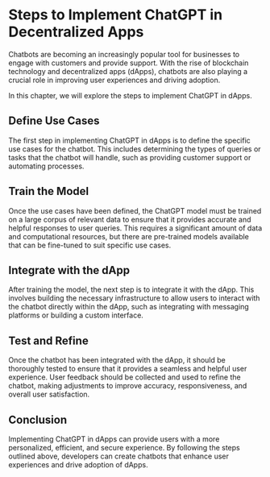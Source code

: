 Steps to Implement ChatGPT in Decentralized Apps
=======================================================================================================

Chatbots are becoming an increasingly popular tool for businesses to engage with customers and provide support. With the rise of blockchain technology and decentralized apps (dApps), chatbots are also playing a crucial role in improving user experiences and driving adoption.

In this chapter, we will explore the steps to implement ChatGPT in dApps.

Define Use Cases
----------------

The first step in implementing ChatGPT in dApps is to define the specific use cases for the chatbot. This includes determining the types of queries or tasks that the chatbot will handle, such as providing customer support or automating processes.

Train the Model
---------------

Once the use cases have been defined, the ChatGPT model must be trained on a large corpus of relevant data to ensure that it provides accurate and helpful responses to user queries. This requires a significant amount of data and computational resources, but there are pre-trained models available that can be fine-tuned to suit specific use cases.

Integrate with the dApp
-----------------------

After training the model, the next step is to integrate it with the dApp. This involves building the necessary infrastructure to allow users to interact with the chatbot directly within the dApp, such as integrating with messaging platforms or building a custom interface.

Test and Refine
---------------

Once the chatbot has been integrated with the dApp, it should be thoroughly tested to ensure that it provides a seamless and helpful user experience. User feedback should be collected and used to refine the chatbot, making adjustments to improve accuracy, responsiveness, and overall user satisfaction.

Conclusion
----------

Implementing ChatGPT in dApps can provide users with a more personalized, efficient, and secure experience. By following the steps outlined above, developers can create chatbots that enhance user experiences and drive adoption of dApps.
